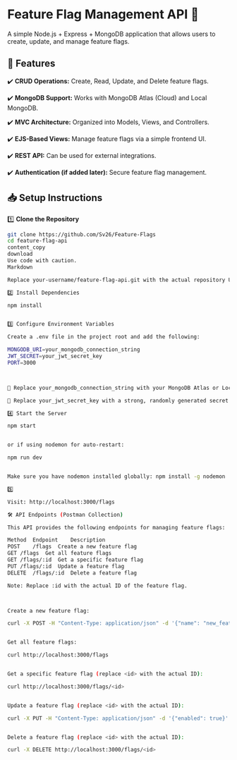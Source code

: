 # Feature Flag Management API 🚀

A simple Node.js + Express + MongoDB application that allows users to create, update, and manage feature flags.

## 📌 Features

✔️ **CRUD Operations:** Create, Read, Update, and Delete feature flags.

✔️ **MongoDB Support:** Works with MongoDB Atlas (Cloud) and Local MongoDB.

✔️ **MVC Architecture:** Organized into Models, Views, and Controllers.

✔️ **EJS-Based Views:** Manage feature flags via a simple frontend UI.

✔️ **REST API:** Can be used for external integrations.

✔️ **Authentication (if added later):** Secure feature flag management.

## 📥 Setup Instructions

1️⃣ **Clone the Repository**

```sh
git clone https://github.com/Sv26/Feature-Flags
cd feature-flag-api
content_copy
download
Use code with caution.
Markdown

Replace your-username/feature-flag-api.git with the actual repository URL.

2️⃣ Install Dependencies

npm install


3️⃣ Configure Environment Variables

Create a .env file in the project root and add the following:

MONGODB_URI=your_mongodb_connection_string
JWT_SECRET=your_jwt_secret_key
PORT=3000



🔹 Replace your_mongodb_connection_string with your MongoDB Atlas or Local MongoDB connection string. Refer to the MongoDB documentation for instructions on creating a connection string. Example for a local MongoDB instance: mongodb://localhost:27017/featureflags

🔹 Replace your_jwt_secret_key with a strong, randomly generated secret key. This is important for security if you implement authentication.

4️⃣ Start the Server

npm start


or if using nodemon for auto-restart:

npm run dev


Make sure you have nodemon installed globally: npm install -g nodemon

5️⃣

Visit: http://localhost:3000/flags

🛠 API Endpoints (Postman Collection)

This API provides the following endpoints for managing feature flags:

Method	Endpoint	Description
POST	/flags	Create a new feature flag
GET	/flags	Get all feature flags
GET	/flags/:id	Get a specific feature flag
PUT	/flags/:id	Update a feature flag
DELETE	/flags/:id	Delete a feature flag

Note: Replace :id with the actual ID of the feature flag.



Create a new feature flag:

curl -X POST -H "Content-Type: application/json" -d '{"name": "new_feature", "description": "This is a new feature", "enabled": false}' http://localhost:3000/flags


Get all feature flags:

curl http://localhost:3000/flags


Get a specific feature flag (replace <id> with the actual ID):

curl http://localhost:3000/flags/<id>


Update a feature flag (replace <id> with the actual ID):

curl -X PUT -H "Content-Type: application/json" -d '{"enabled": true}' http://localhost:3000/flags/<id>


Delete a feature flag (replace <id> with the actual ID):

curl -X DELETE http://localhost:3000/flags/<id>



```
